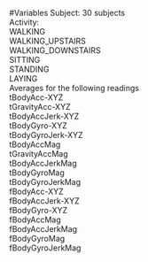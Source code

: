 #Variables
Subject: 30 subjects<br>
Activity:<br>
	WALKING<br>
	WALKING_UPSTAIRS <br>
	WALKING_DOWNSTAIRS<br>
	SITTING<br>
	STANDING<br>
	LAYING<br>
Averages for the following readings<br>
tBodyAcc-XYZ<br>
tGravityAcc-XYZ<br>
tBodyAccJerk-XYZ<br>
tBodyGyro-XYZ<br>
tBodyGyroJerk-XYZ<br>
tBodyAccMag<br>
tGravityAccMag<br>
tBodyAccJerkMag<br>
tBodyGyroMag<br>
tBodyGyroJerkMag<br>
fBodyAcc-XYZ<br>
fBodyAccJerk-XYZ<br>
fBodyGyro-XYZ<br>
fBodyAccMag<br>
fBodyAccJerkMag<br>
fBodyGyroMag<br>
fBodyGyroJerkMag<br>	
